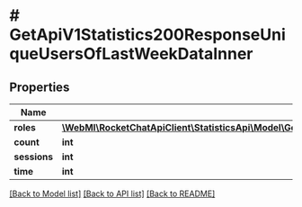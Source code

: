 # # GetApiV1Statistics200ResponseUniqueUsersOfLastWeekDataInner

## Properties

Name | Type | Description | Notes
------------ | ------------- | ------------- | -------------
**roles** | [**\WebMI\RocketChatApiClient\StatisticsApi\Model\GetApiV1Statistics200ResponseUniqueUsersOfLastWeekDataInnerRolesInner[]**](GetApiV1Statistics200ResponseUniqueUsersOfLastWeekDataInnerRolesInner.md) |  | [optional]
**count** | **int** |  | [optional]
**sessions** | **int** |  | [optional]
**time** | **int** |  | [optional]

[[Back to Model list]](../../README.md#models) [[Back to API list]](../../README.md#endpoints) [[Back to README]](../../README.md)
